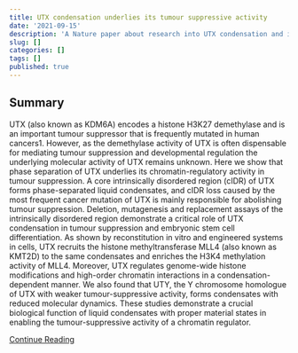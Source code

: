 ```yaml
---
title: UTX condensation underlies its tumour suppressive activity
date: '2021-09-15'
description: 'A Nature paper about research into UTX condensation and its role in tumour suppression.'
slug: []
categories: []
tags: []
published: true
---
```




## Summary

UTX (also known as KDM6A) encodes a histone H3K27 demethylase and is an important tumour suppressor that is frequently mutated in human cancers1. However, as the demethylase activity of UTX is often dispensable for mediating tumour suppression and developmental regulation the underlying molecular activity of UTX remains unknown. Here we show that phase separation of UTX underlies its chromatin-regulatory activity in tumour suppression. A core intrinsically disordered region (cIDR) of UTX forms phase-separated liquid condensates, and cIDR loss caused by the most frequent cancer mutation of UTX is mainly responsible for abolishing tumour suppression. Deletion, mutagenesis and replacement assays of the intrinsically disordered region demonstrate a critical role of UTX condensation in tumour suppression and embryonic stem cell differentiation. As shown by reconstitution in vitro and engineered systems in cells, UTX recruits the histone methyltransferase MLL4 (also known as KMT2D) to the same condensates and enriches the H3K4 methylation activity of MLL4. Moreover, UTX regulates genome-wide histone modifications and high-order chromatin interactions in a condensation-dependent manner. We also found that UTY, the Y chromosome homologue of UTX with weaker tumour-suppressive activity, forms condensates with reduced molecular dynamics. These studies demonstrate a crucial biological function of liquid condensates with proper material states in enabling the tumour-suppressive activity of a chromatin regulator.


[Continue Reading](https://www.nature.com/articles/s41586-021-03903-7)